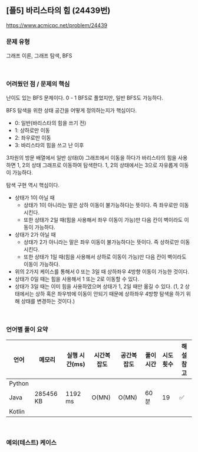 ## [플5] 바리스타의 힘 (24439번)

https://www.acmicpc.net/problem/24439

### 문제 유형

그래프 이론, 그래프 탐색, BFS

<br>

### 어려웠던 점 / 문제의 핵심

난이도 있는 BFS 문제이다. 0 - 1 BFS로 풀었지만, 일반 BFS도 가능하다.

BFS 탐색을 위한 상태 공간을 어떻게 정의하는지가 핵심이다.

- 0: 일반(바리스타의 힘을 쓰기 전)
- 1: 상하로만 이동
- 2: 좌우로만 이동
- 3: 바리스타의 힘을 쓰고 난 이후

3차원의 방문 배열에서 일반 상태(0) 그래프에서 이동을 하다가 바리스타의 힘을 사용하면 1, 2의 상태 그래프로 이동하여 탐색한다. 1, 2의 상태에서는 3으로 자유롭게 이동이 가능하다.

탐색 구현 역시 핵심이다.

- 상태가 1이 아닐 때
  - 상태가 1이 아니라는 말은 상하 이동이 불가능하다는 뜻이다. 즉 좌우로만 이동시킨다.
  - 또한 상태가 2일 때(힘을 사용해서 좌우 이동이 가능)만 다음 칸이 벽이라도 이동이 가능하다.
- 상태가 2가 아닐 때
  - 상태가 2가 아니라는 말은 좌우 이동이 불가능하다는 뜻이다. 즉 상하로만 이동시킨다.
  - 또한 상태가 1일 때(힘을 사용해서 상하로 이동이 가능)만 다음 칸이 벽이라도 이동이 가능하다.
- 위의 2가지 케이스를 통해서 0 또는 3일 때 상하좌우 4방향 이동이 가능한 것이다.
- 상태가 0일 때는 힘을 사용해서 1 또는 2로 이동할 수 있다.
- 상태가 3일 때는 이미 힘을 사용하였으며 상태가 1, 2일 때만 옮길 수 있다. (1, 2 상태에서는 상하 혹은 좌우밖에 이동이 안되기 때문에 상하좌우 4방향 탐색을 하기 위해 상태를 변경하는 것이다.)

<br>

### 언어별 풀이 요약

| 언어   | 메모리    | 실행 시간(ms) | 시간복잡도 | 공간복잡도 | 풀이 시간 | 시도 횟수 | 해설 참고          |
| ------ | --------- | ------------- | ---------- | ---------- | --------- | --------- | ------------------ |
| Python |           |               |            |            |           |           |                    |
| Java   | 285456 KB | 1192 ms       | O(MN)      | O(MN)      | 60분      | 19        | :white_check_mark: |
| Kotlin |           |               |            |            |           |           |                    |

<br>

### 예외(테스트) 케이스

```
```


